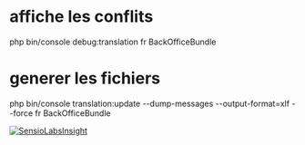 # affiche les conflits
 php bin/console debug:translation fr BackOfficeBundle

# generer les fichiers
 php bin/console translation:update --dump-messages --output-format=xlf --force fr BackOfficeBundle
 
[![SensioLabsInsight](https://insight.sensiolabs.com/projects/ee961943-42e5-45d3-93ab-d0e6d4606bd3/big.png)](https://insight.sensiolabs.com/projects/ee961943-42e5-45d3-93ab-d0e6d4606bd3)
